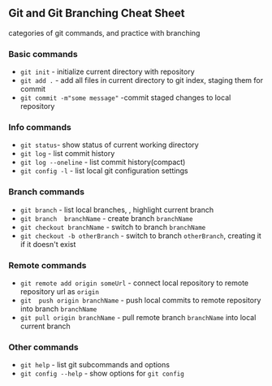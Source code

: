 ##  Git and Git Branching Cheat Sheet

categories of git  commands, and practice with branching


### Basic commands
* `git init` - initialize current directory with repository
* `git add .` - add all files in current directory to git index, staging them for  commit
* `git commit -m"some message"` -commit  staged  changes to local repository

### Info commands

* `git status`- show status of current working directory
* `git log` - list commit history
* `git log --oneline` - list commit history(compact)
* `git config -l` - list local git configuration settings

### Branch commands
* `git branch` - list local branches, , highlight current branch
* `git branch  branchName` - create  branch `branchName`
* `git checkout branchName` - switch to branch `branchName`
* `git checkout -b otherBranch`  - switch to branch `otherBranch`, creating it if it doesn't exist

### Remote commands
* `git remote add origin someUrl` - connect  local repository to remote repository url as  `origin`
* `git  push origin branchName` - push local commits to remote repository into branch `branchName`
* `git pull origin branchName` - pull  remote branch `branchName` into local current branch

### Other commands
* `git help` - list git subcommands and options
* `git config --help` - show options for  `git config`
